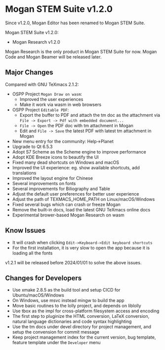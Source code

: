 # Mogan STEM Suite v1.2.0
Since v1.2.0, Mogan Editor has been renamed to Mogan STEM Suite.

Mogan STEM Suite v1.2.0:
+ Mogan Research v1.2.0

Mogan Research is the only product in Mogan STEM Suite for now. Mogan Code and Mogan Beamer will be released later.

## Major Changes
Compared with GNU TeXmacs 2.1.2:
+ OSPP Project `Mogan Draw on wasm`:
  + Improved the user experiences
  + Make it work via wasm in web browsers
+ OSPP Project `Editable PDF`:
  + Export the buffer to PDF and attach the tm doc as the attachment via `File -> Export -> Pdf with embedded document...`
  + `File -> Open` the PDF doc with tm attachment in Mogan
  + Edit and `File -> Save` the latest PDF with latest tm attachment in Mogan
+ New menu entry for the community: Help->Planet
+ Upgrade to Qt 6.5.3
+ Adopt S7 Scheme as the Scheme engine to improve performance
+ Adopt KDE Breeze icons to beautify the UI
+ Fixed many dead shortcuts on Windows and macOS
+ Improved the UI experience: eg. show available shortcuts, add translations
+ Improved the layout engine for Chinese
+ Several improvements on fonts
+ Several improvements for Biliography and Table
+ Adjust the default user preferences for better user experience
+ Adjust the path of TEXMACS_HOME_PATH on Linux/macOS/Windows
+ Fixed several bugs which can crash or freeze Mogan
+ Remove the built-in docs, load the latest GNU TeXmacs online docs
+ Experimental brower-based Mogan Research on wasm

## Know Issues
+ It will crash when clicking `Edit->Keyboard->Edit keyboard shortcuts`
+ For the first installation, it is very slow to open the app because it is loading all the fonts

v1.2.1 will be released before 2024/01/01 to solve the above issues.

## Changes for Developers
+ Use xmake 2.8.5 as the build tool and setup CICD for Ubuntu/macOS/Windows
+ On Windows, use msvc instead mingw to build the app
+ Move basic routines to the lolly project, and depends on liblolly
+ Use tbox as the impl for cross-platform filesystem access and encoding
+ The first step to pluginize the HTML conversion, LaTeX conversion, natural language dictionaries and code syntax highlighting
+ Use the tm docs under devel directory for project management, and setup the convension for commit message
+ Keep project management index for the current version, bug template, feature template under the `Developer` menu

